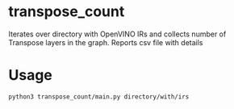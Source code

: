 # transpose_count
Iterates over directory with OpenVINO IRs and collects number of Transpose layers in the graph. Reports csv file with details

# Usage 
```
python3 transpose_count/main.py directory/with/irs
```
